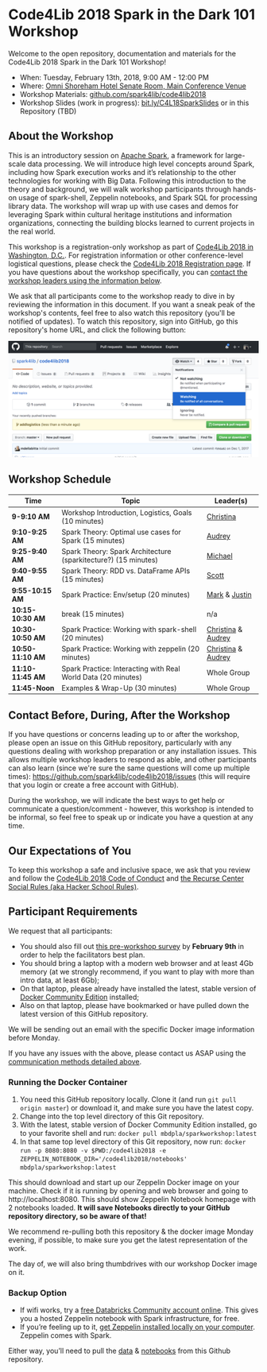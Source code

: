# Code4Lib 2018 Spark in the Dark 101 Workshop

Welcome to the open repository, documentation and materials for the Code4Lib 2018 Spark in the Dark 101 Workshop!

* When: Tuesday, February 13th, 2018, 9:00 AM - 12:00 PM
* Where: [Omni Shoreham Hotel Senate Room, Main Conference Venue](http://2018.code4lib.org/general-info/venues/)
* Workshop Materials: [github.com/spark4lib/code4lib2018](https://github.com/spark4lib/code4lib2018)
* Workshop Slides (work in progress): [bit.ly/C4L18SparkSlides](http://bit.ly/C4L18SparkSlides) or in this Repository (TBD)

## About the Workshop

This is an introductory session on [Apache Spark](https://spark.apache.org/), a framework for large-scale data processing. We will introduce high level concepts around Spark, including how Spark execution works and it’s relationship to the other technologies for working with Big Data. Following this introduction to the theory and background, we will walk workshop participants through hands-on usage of spark-shell, Zeppelin notebooks, and Spark SQL for processing library data. The workshop will wrap up with use cases and demos for leveraging Spark within cultural heritage institutions and information organizations, connecting the building blocks learned to current projects in the real world.

This workshop is a registration-only workshop as part of [Code4Lib 2018 in Washington, D.C.](http://2018.code4lib.org/). For registration information or other conference-level logistical questions, please check the [Code4Lib 2018 Registration page](http://2018.code4lib.org/general-info/attend). If you have questions about the workshop specifically, you can [contact the workshop leaders using the information below](#contact-before-during-after-the-workshop).

We ask that all participants come to the workshop ready to dive in by reviewing the information in this document. If you want a sneak peak of the workshop's contents, feel free to also watch this repository (you'll be notified of updates). To watch this repository, sign into GitHub, go this repository's home URL, and click the following button:

![Image of Watching a GitHub Repository Button Dropdown](images/WatchingGHRepo.png)

## Workshop Schedule

Time               | Topic                                                          | Leader(s)
------------------ | -------------------------------------------------------------- | ------------------------------------------
**9-9:10 AM**      | Workshop Introduction, Logistics, Goals (10 minutes)           | [Christina](mailto:cmharlow@stanford.edu)
**9:10-9:25 AM**   | Spark Theory: Optimal use cases for Spark (15 minutes)         | [Audrey](mailto:audrey@dp.la)
**9:25-9:40 AM**   | Spark Theory: Spark Architecture (sparkitecture?) (15 minutes) | [Michael](mailto:michael@dp.la)
**9:40-9:55 AM**   | Spark Theory: RDD vs. DataFrame APIs (15 minutes)              | [Scott](mailto:scott@dp.la)
**9:55-10:15 AM**  | Spark Practice: Env/setup (20 minutes)                         | [Mark](mailto:mb@dp.la) & [Justin](mailto:jcoyne@stanford.edu)
**10:15-10:30 AM** | break (15 minutes)                                             | n/a
**10:30-10:50 AM** | Spark Practice: Working with spark-shell (20 minutes)          | [Christina](mailto:cmharlow@stanford.edu) & [Audrey](mailto:audrey@dp.la)
**10:50-11:10 AM** | Spark Practice: Working with zeppelin (20 minutes)             | [Christina](mailto:cmharlow@stanford.edu) & [Audrey](mailto:audrey@dp.la)
**11:10-11:45 AM** | Spark Practice: Interacting with Real World Data (20 minutes)  | Whole Group
**11:45-Noon**     | Examples & Wrap-Up (30 minutes)                                | Whole Group

## Contact Before, During, After the Workshop

If you have questions or concerns leading up to or after the workshop, please open an issue on this GitHub repository, particularly with any questions dealing with workshop preparation or any installation issues. This allows multiple workshop leaders to respond as able, and other participants can also learn (since we're sure the same questions will come up multiple times): https://github.com/spark4lib/code4lib2018/issues (this will require that you login or create a free account with GitHub).

During the workshop, we will indicate the best ways to get help or communicate a question/comment - however, this workshop is intended to be informal, so feel free to speak up or indicate you have a question at any time.

## Our Expectations of You

To keep this workshop a safe and inclusive space, we ask that you review and follow the [Code4Lib 2018 Code of Conduct](http://2018.code4lib.org/conduct/) and [the Recurse Center Social Rules (aka Hacker School Rules)](https://www.recurse.com/manual#sub-sec-social-rules).

## Participant Requirements

We request that all participants:
 - You should also fill out [this pre-workshop survey](https://goo.gl/forms/Ps9KhjnsauMbGdpv2) by **February 9th** in order to help the facilitators best plan.
- You should bring a laptop with a modern web browser and at least 4Gb memory (at we strongly recommend, if you want to play with more than intro data, at least 6Gb);
- On that laptop, please already have installed the latest, stable version of [Docker Community Edition](https://www.docker.com/community-edition) installed;
- Also on that laptop, please have bookmarked or have pulled down the latest version of this GitHub repository.

We will be sending out an email with the specific Docker image information before Monday.

If you have any issues with the above, please contact us ASAP using the [communication methods detailed above](#contact-before-during-after-the-workshop).

### Running the Docker Container
1. You need this GitHub repository locally. Clone it (and run `git pull origin master`) or download it, and make sure you have the latest copy.
2. Change into the top level directory of this Git repository.
3. With the latest, stable version of Docker Community Edition installed, go to your favorite shell and run: `docker pull mbdpla/sparkworkshop:latest`
4. In that same top level directory of this Git repository, now run: `docker run -p 8080:8080 -v $PWD:/code4lib2018 -e ZEPPELIN_NOTEBOOK_DIR='/code4lib2018/notebooks' mbdpla/sparkworkshop:latest`

This should download and start up our Zeppelin Docker image on your machine. Check if it is running by opening and web browser and going to http://localhost:8080. This should show Zeppelin Notebook homepage with 2 notebooks loaded. **It will save Notebooks directly to your GitHub repository directory, so be aware of that!**

We recommend re-pulling both this repository & the docker image Monday evening, if possible, to make sure you get the latest representation of the work.

The day of, we will also bring thumbdrives with our workshop Docker image on it.

### Backup Option

- If wifi works, try a [free Databricks Community account online](https://databricks.com/try-databricks). This gives you a hosted Zeppelin notebook with Spark infrastructure, for free.
- If you’re feeling up to it, [get Zeppelin installed locally on your computer](https://zeppelin.apache.org/docs/0.7.3/install/install.html). Zeppelin comes with Spark.

Either way, you’ll need to pull the [data](sample-data/) & [notebooks](notebooks/) from this Github repository.
